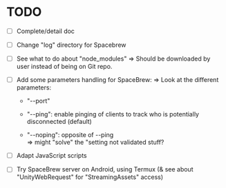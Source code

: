 # TODO

- [ ] Complete/detail doc

- [ ] Change "log" directory for Spacebrew
- [ ] See what to do about "node_modules"
    => Should be downloaded by user instead of being on Git repo.

- [ ] Add some parameters handling for SpaceBrew:
    => Look at the different parameters:
    - "--port"

    - "--ping": enable pinging of clients to track who is potentially disconnected (default)
    - "--noping": opposite of --ping
        <br>=> might "solve" the "setting not validated stuff?

- [ ] Adapt JavaScript scripts

- [ ] Try SpaceBrew server on Android, using Termux
    (& see about "UnityWebRequest" for "StreamingAssets" access)
